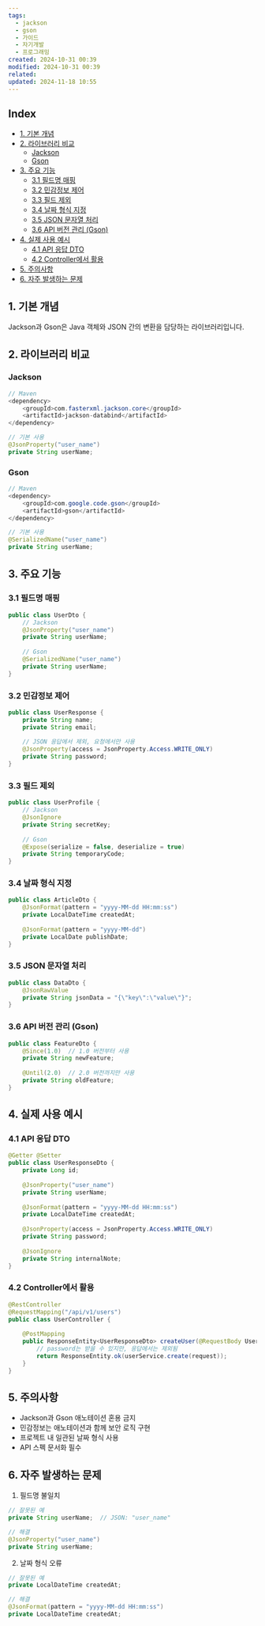 ```yaml
---
tags:
  - jackson
  - gson
  - 가이드
  - 자기개발
  - 프로그래밍
created: 2024-10-31 00:39
modified: 2024-10-31 00:39
related: 
updated: 2024-11-18 10:55
---
```

## Index

- [1. 기본 개념](#1.%20%EA%B8%B0%EB%B3%B8%20%EA%B0%9C%EB%85%90)
- [2. 라이브러리 비교](#2.%20%EB%9D%BC%EC%9D%B4%EB%B8%8C%EB%9F%AC%EB%A6%AC%20%EB%B9%84%EA%B5%90)
	- [Jackson](#Jackson)
	- [Gson](#Gson)
- [3. 주요 기능](#3.%20%EC%A3%BC%EC%9A%94%20%EA%B8%B0%EB%8A%A5)
	- [3.1 필드명 매핑](#3.1%20%ED%95%84%EB%93%9C%EB%AA%85%20%EB%A7%A4%ED%95%91)
	- [3.2 민감정보 제어](#3.2%20%EB%AF%BC%EA%B0%90%EC%A0%95%EB%B3%B4%20%EC%A0%9C%EC%96%B4)
	- [3.3 필드 제외](#3.3%20%ED%95%84%EB%93%9C%20%EC%A0%9C%EC%99%B8)
	- [3.4 날짜 형식 지정](#3.4%20%EB%82%A0%EC%A7%9C%20%ED%98%95%EC%8B%9D%20%EC%A7%80%EC%A0%95)
	- [3.5 JSON 문자열 처리](#3.5%20JSON%20%EB%AC%B8%EC%9E%90%EC%97%B4%20%EC%B2%98%EB%A6%AC)
	- [3.6 API 버전 관리 (Gson)](#3.6%20API%20%EB%B2%84%EC%A0%84%20%EA%B4%80%EB%A6%AC%20(Gson))
- [4. 실제 사용 예시](#4.%20%EC%8B%A4%EC%A0%9C%20%EC%82%AC%EC%9A%A9%20%EC%98%88%EC%8B%9C)
	- [4.1 API 응답 DTO](#4.1%20API%20%EC%9D%91%EB%8B%B5%20DTO)
	- [4.2 Controller에서 활용](#4.2%20Controller%EC%97%90%EC%84%9C%20%ED%99%9C%EC%9A%A9)
- [5. 주의사항](#5.%20%EC%A3%BC%EC%9D%98%EC%82%AC%ED%95%AD)
- [6. 자주 발생하는 문제](#6.%20%EC%9E%90%EC%A3%BC%20%EB%B0%9C%EC%83%9D%ED%95%98%EB%8A%94%20%EB%AC%B8%EC%A0%9C)
 

## 1. 기본 개념
Jackson과 Gson은 Java 객체와 JSON 간의 변환을 담당하는 라이브러리입니다.

## 2. 라이브러리 비교

### Jackson
```java
// Maven
<dependency>
    <groupId>com.fasterxml.jackson.core</groupId>
    <artifactId>jackson-databind</artifactId>
</dependency>

// 기본 사용
@JsonProperty("user_name")
private String userName;
```

### Gson
```java
// Maven
<dependency>
    <groupId>com.google.code.gson</groupId>
    <artifactId>gson</artifactId>
</dependency>

// 기본 사용
@SerializedName("user_name")
private String userName;
```

## 3. 주요 기능

### 3.1 필드명 매핑
```java
public class UserDto {
    // Jackson
    @JsonProperty("user_name")
    private String userName;
    
    // Gson
    @SerializedName("user_name")
    private String userName;
}
```

### 3.2 민감정보 제어
```java
public class UserResponse {
    private String name;
    private String email;
    
    // JSON 응답에서 제외, 요청에서만 사용
    @JsonProperty(access = JsonProperty.Access.WRITE_ONLY)
    private String password;
}
```

### 3.3 필드 제외
```java
public class UserProfile {
    // Jackson
    @JsonIgnore 
    private String secretKey;
    
    // Gson
    @Expose(serialize = false, deserialize = true)
    private String temporaryCode;
}
```

### 3.4 날짜 형식 지정
```java
public class ArticleDto {
    @JsonFormat(pattern = "yyyy-MM-dd HH:mm:ss")
    private LocalDateTime createdAt;
    
    @JsonFormat(pattern = "yyyy-MM-dd")
    private LocalDate publishDate;
}
```

### 3.5 JSON 문자열 처리
```java
public class DataDto {
    @JsonRawValue
    private String jsonData = "{\"key\":\"value\"}";
}
```

### 3.6 API 버전 관리 (Gson)
```java
public class FeatureDto {
    @Since(1.0)  // 1.0 버전부터 사용
    private String newFeature;
    
    @Until(2.0)  // 2.0 버전까지만 사용
    private String oldFeature;
}
```

## 4. 실제 사용 예시

### 4.1 API 응답 DTO
```java
@Getter @Setter
public class UserResponseDto {
    private Long id;
    
    @JsonProperty("user_name")
    private String userName;
    
    @JsonFormat(pattern = "yyyy-MM-dd HH:mm:ss")
    private LocalDateTime createdAt;
    
    @JsonProperty(access = JsonProperty.Access.WRITE_ONLY)
    private String password;
    
    @JsonIgnore
    private String internalNote;
}
```

### 4.2 Controller에서 활용
```java
@RestController
@RequestMapping("/api/v1/users")
public class UserController {
    
    @PostMapping
    public ResponseEntity<UserResponseDto> createUser(@RequestBody UserResponseDto request) {
        // password는 받을 수 있지만, 응답에서는 제외됨
        return ResponseEntity.ok(userService.create(request));
    }
}
```

## 5. 주의사항
- Jackson과 Gson 애노테이션 혼용 금지
- 민감정보는 애노테이션과 함께 보안 로직 구현
- 프로젝트 내 일관된 날짜 형식 사용
- API 스펙 문서화 필수

## 6. 자주 발생하는 문제
1. 필드명 불일치
```java
// 잘못된 예
private String userName;  // JSON: "user_name"

// 해결
@JsonProperty("user_name")
private String userName;
```

2. 날짜 형식 오류
```java
// 잘못된 예
private LocalDateTime createdAt;

// 해결
@JsonFormat(pattern = "yyyy-MM-dd HH:mm:ss")
private LocalDateTime createdAt;
```
